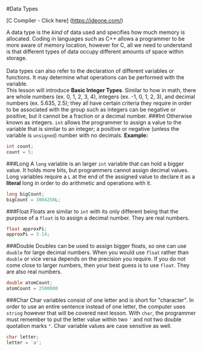 #Data Types

[C Compiler - Click here] (https://ideone.com/)

A data type is the _kind_ of data used and specifies how much memory is allocated. Coding in languages such as C++ allows a programmer to be more aware of memory location, however for C, all we need to understand is that different types of data occupy different amounts of space within storage.
<br><br>
Data types can also refer to the declaration of different variables or functions. It may determine what operations can be performed with the variable.<br>
This lesson will introduce __Basic Integer Types__. Similar to how in math, there are whole numbers (ex. 0, 1, 2, 3, 4), integers (ex. -1, 0, 1, 2, 3), and decimal numbers (ex. 5.635, 2.5); they all have certain criteria they require in order to be associated with the group such as integers can be negative or positive, but it cannot be a fraction or a decimal number.
###Int
Otherwise known as integers. ```int``` allows the programmer to assign a value to the variable that is similar to an integer; a positive or negative (unless the variable is ```unsigned```) number with no decimals.
__Example:__
```c
int count;
count = 5;
```
###Long
A ```long``` variable is an larger ```int``` variable that can hold a bigger value. It holds more bits, but programmers cannot assign decimal values. Long variables require a ```L``` at the end of the assigned value to declare it as a __literal__ long in order to do arithmetic and operations with it.
```c
long bigCount;
bigCount = 3004250L;
```
###Float
Floats are similar to ```int``` with its only different being that the purpose of a ```float``` is to assign a decimal number. They are real numbers.
```c
float approxPi;
approxPi = 3.14;
```
###Double
Doubles can be used to assign bigger floats, so one can use ```double``` for large decimal numbers. When you would use ```float``` rather than ```double``` or vice versa depends on the precision you require. If you do not come close to larger numbers, then your best guess is to use ```float```. They are also real numbers.
```c
double atomCount;
atomCount = 2500000
```
###Char
Char variables consist of one letter and is short for "character". In order to use an entire sentence instead of one letter, the computer uses ```string``` however that will be covered next lesson. With ```char```, the programmer must remember to put the letter value within two ```'``` and not two double quotation marks ```"```. Char variable values are case sensitive as well.
```c
char letter;
letter = 'a';
```

